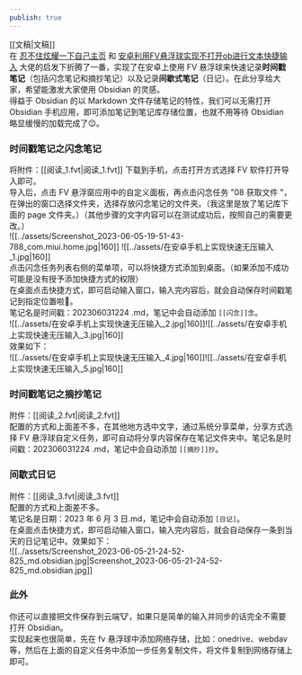 ```yaml
---
publish: true
---
```

[[文稿|文稿]]    
在 [忍不住炫耀一下自己主页](https://forum-zh.obsidian.md/t/topic/14209/16?u=ennea) 和 [安卓利用FV悬浮球实现不打开ob进行文本快捷输入](https://forum-zh.obsidian.md/t/topic/5687) 大佬的启发下折腾了一番，实现了在安卓上使用 FV 悬浮球来快速记录**时间戳笔记**（包括闪念笔记和摘抄笔记）以及记录**间歇式笔记**（日记）。在此分享给大家，希望能激发大家使用 Obsidian 的灵感。    
得益于 Obsidian 的以 Markdown 文件存储笔记的特性，我们可以无需打开 Obsidian 手机应用，即可添加笔记到笔记库存储位置，也就不用等待 Obsidian 略显缓慢的加载完成了😉。  
### 时间戳笔记之闪念笔记  
将附件：[[阅读_1.fvt|阅读_1.fvt]] 下载到手机，点击打开方式选择 FV 软件打开导入即可。    
导入后，点击 FV 悬浮窗应用中的自定义面板，再点击闪念任务 "08 获取文件 "，在弹出的窗口选择文件夹，选择存放闪念笔记的文件夹。（我这里是放了笔记库下面的 page 文件夹。）（其他步骤的文字内容可以在测试成功后，按照自己的需要更改。）    
![[../assets/Screenshot_2023-06-05-19-51-43-788_com.miui.home.jpg|160]] ![[../assets/在安卓手机上实现快速无压输入_1.jpg|160]]    
点击闪念任务列表右侧的菜单项，可以将快捷方式添加到桌面。（如果添加不成功可能是没有授予添加快捷方式的权限）    
在桌面点击快捷方式，即可启动输入窗口，输入完内容后，就会自动保存时间戳笔记到指定位置啦🎉。    
笔记名是时间戳：202306031224 .md，笔记中会自动添加 `[[闪念]]念`。    
![[../assets/在安卓手机上实现快速无压输入_2.jpg|160]]![[../assets/在安卓手机上实现快速无压输入_3.jpg|160]]    
效果如下：    
![[../assets/在安卓手机上实现快速无压输入_4.jpg|160]]![[../assets/在安卓手机上实现快速无压输入_5.jpg|160]]  
### 时间戳笔记之摘抄笔记  
附件：[[阅读_2.fvt|阅读_2.fvt]]    
配置的方式和上面差不多，在其他地方选中文字，通过系统分享菜单，分享方式选择 FV 悬浮球自定义任务，即可自动将分享内容保存在笔记文件夹中。笔记名是时间戳：202306031224 .md，笔记中会自动添加 `[[摘抄]]抄`。  
### 间歇式日记  
附件：[[阅读_3.fvt|阅读_3.fvt]]    
配置的方式和上面差不多。    
笔记名是日期：2023 年 6 月 3 日.md，笔记中会自动添加 `[日记]`。    
在桌面点击快捷方式，即可启动输入窗口，输入完内容后，就会自动保存一条到当天的日记笔记中。效果如下：    
![[../assets/Screenshot_2023-06-05-21-24-52-825_md.obsidian.jpg|Screenshot_2023-06-05-21-24-52-825_md.obsidian.jpg]]  
  
### 此外  
你还可以直接把文件保存到云端🐮，如果只是简单的输入并同步的话完全不需要打开 Obsidian。    
实现起来也很简单，先在 fv 悬浮球中添加网络存储，比如：onedrive、webdav 等，然后在上面的自定义任务中添加一步任务复制文件，将文件复制到网络存储上即可。  
